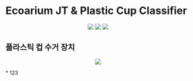 # Ecoarium JT & Plastic Cup Classifier
<p align="center">
  <img src="https://img.shields.io/badge/tensorflow-FF6F00?style=for-the-badge&logo=tensorflow&logoColor=white">
  <img src="https://img.shields.io/badge/Python-3776AB?style=for-the-badge&logo=Python&logoColor=white">
  <img src="https://img.shields.io/badge/Clang-A8B9CC?style=for-the-badge&logo=c&logoColor=white">
</p>

## 플라스틱 컵 수거 장치
<p align="center">
  <img src=https://github.com/mixgolem/SKU-Ecoarium/assets/130221911/b1ca506c-4377-4254-af0b-f6d7030abd89">
</p>
    * 123




